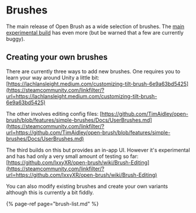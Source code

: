 # Brushes

The main release of Open Brush as a wide selection of brushes. The [main experimental build](../alternate-and-experimental-builds/main-experimental-build.md) has even more \(but be warned that a few are currently buggy\).

## Creating your own brushes

There are currently three ways to add new brushes. One requires you to learn your way around Unity a little bit: [https://lachlansleight.medium.com/customizing-tilt-brush-6e9a63bd5425](https://steamcommunity.com/linkfilter/?url=https://lachlansleight.medium.com/customizing-tilt-brush-6e9a63bd5425)

The other involves editing config files: [https://github.com/TimAidley/open-brush/blob/features/simple-brushes/Docs/UserBrushes.md](https://steamcommunity.com/linkfilter/?url=https://github.com/TimAidley/open-brush/blob/features/simple-brushes/Docs/UserBrushes.md)

The third builds on this but provides an in-app UI. However it's experimental and has had only a very small amount of testing so far: [https://github.com/IxxyXR/open-brush/wiki/Brush-Editing](https://steamcommunity.com/linkfilter/?url=https://github.com/IxxyXR/open-brush/wiki/Brush-Editing)

You can also modify existing brushes and create your own variants although this is currently a bit fiddly.



{% page-ref page="brush-list.md" %}



